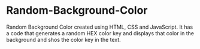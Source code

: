 # Random-Background-Color
Random Background Color created using HTML, CSS and JavaScript. It has a code that generates a random HEX color key and displays that color in the background and shos the color key in the text.
